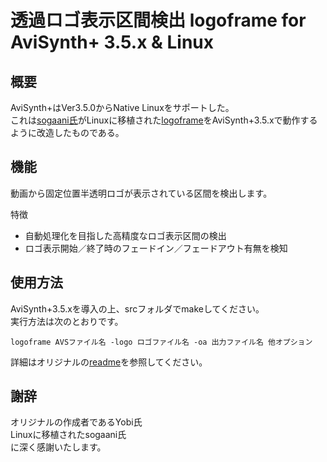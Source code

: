 # 透過ロゴ表示区間検出 logoframe for AviSynth+ 3.5.x & Linux
## 概要
AviSynth+はVer3.5.0からNative Linuxをサポートした。  
これは[sogaani氏][1]がLinuxに移植された[logoframe][2]をAviSynth+3.5.xで動作するように改造したものである。

[1]:https://github.com/sogaani
[2]:https://github.com/sogaani/JoinLogoScp/tree/master/logoframe

## 機能
動画から固定位置半透明ロゴが表示されている区間を検出します。

特徴
* 自動処理化を目指した高精度なロゴ表示区間の検出
* ロゴ表示開始／終了時のフェードイン／フェードアウト有無を検知

## 使用方法
AviSynth+3.5.xを導入の上、srcフォルダでmakeしてください。  
実行方法は次のとおりです。
````
logoframe AVSファイル名 -logo ロゴファイル名 -oa 出力ファイル名 他オプション
````
詳細はオリジナルの[readme][3]を参照してください。

[3]:https://github.com/tobitti0/logoframe/blob/master/readme.txt

## 謝辞
オリジナルの作成者であるYobi氏  
Linuxに移植されたsogaani氏  
に深く感謝いたします。  
